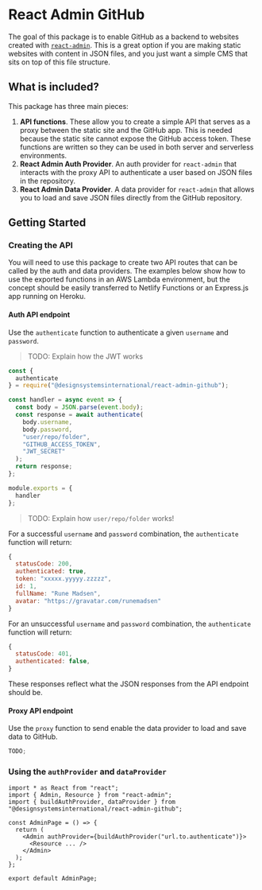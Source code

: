 # React Admin GitHub

The goal of this package is to enable GitHub as a backend to websites created with [`react-admin`](https://marmelab.com/react-admin/). This is a great option if you are making static websites with content in JSON files, and you just want a simple CMS that sits on top of this file structure.

## What is included?

This package has three main pieces:

1. **API functions**. These allow you to create a simple API that serves as a proxy between the static site and the GitHub app. This is needed because the static site cannot expose the GitHub access token. These functions are written so they can be used in both server and serverless environments.
2. **React Admin Auth Provider**. An auth provider for `react-admin` that interacts with the proxy API to authenticate a user based on JSON files in the repository.
3. **React Admin Data Provider**. A data provider for `react-admin` that allows you to load and save JSON files directly from the GitHub repository.

## Getting Started

### Creating the API

You will need to use this package to create two API routes that can be called by the auth and data providers. The examples below show how to use the exported functions in an AWS Lambda environment, but the concept should be easily transferred to Netlify Functions or an Express.js app running on Heroku.

#### Auth API endpoint

Use the `authenticate` function to authenticate a given `username` and `password`.

> TODO: Explain how the JWT works

```js
const {
  authenticate
} = require("@designsystemsinternational/react-admin-github");

const handler = async event => {
  const body = JSON.parse(event.body);
  const response = await authenticate(
    body.username,
    body.password,
    "user/repo/folder",
    "GITHUB_ACCESS_TOKEN",
    "JWT_SECRET"
  );
  return response;
};

module.exports = {
  handler
};
```

> TODO: Explain how `user/repo/folder` works!

For a successful `username` and `password` combination, the `authenticate` function will return:

```js
{
  statusCode: 200,
  authenticated: true,
  token: "xxxxx.yyyyy.zzzzz",
  id: 1,
  fullName: "Rune Madsen",
  avatar: "https://gravatar.com/runemadsen"
}
```

For an unsuccessful `username` and `password` combination, the `authenticate` function will return:

```js
{
  statusCode: 401,
  authenticated: false,
}
```

These responses reflect what the JSON responses from the API endpoint should be.

#### Proxy API endpoint

Use the `proxy` function to send enable the data provider to load and save data to GitHub.

```js
TODO;
```

### Using the `authProvider` and `dataProvider`

```
import * as React from "react";
import { Admin, Resource } from "react-admin";
import { buildAuthProvider, dataProvider } from "@designsystemsinternational/react-admin-github";

const AdminPage = () => {
  return (
    <Admin authProvider={buildAuthProvider("url.to.authenticate")}>
      <Resource ... />
    </Admin>
  );
};

export default AdminPage;

```
